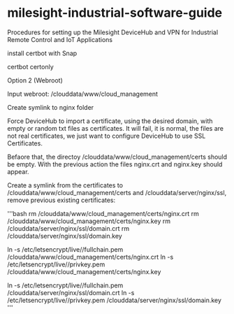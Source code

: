 # milesight-industrial-software-guide
Procedures for setting up the Milesight DeviceHub and VPN for Industrial Remote Control and IoT Applications



install certbot with Snap

certbot certonly

Option 2 (Webroot)

Input webroot: /clouddata/www/cloud_management

Create symlink to nginx folder

Force DeviceHub to import a certificate, using the desired domain, with empty or random txt files as certificates. It will fail, it is normal, the files are not real certificates, we just want to configure DeviceHub to use SSL Certificates.

Befaore that, the directoy /clouddata/www/cloud_management/certs should be empty. With the previous action the files nginx.crt and nginx.key should appear.

Create a symlink from the certificates to /clouddata/www/cloud_management/certs and /clouddata/server/nginx/ssl, remove previous existing certificates:

'''bash
rm /clouddata/www/cloud_management/certs/nginx.crt
rm /clouddata/www/cloud_management/certs/nginx.key
rm /clouddata/server/nginx/ssl/domain.crt
rm /clouddata/server/nginx/ssl/domain.key

ln -s /etc/letsencrypt/live/<domainname>/fullchain.pem /clouddata/www/cloud_management/certs/nginx.crt
ln -s /etc/letsencrypt/live/<domainname>/privkey.pem /clouddata/www/cloud_management/certs/nginx.key


ln -s /etc/letsencrypt/live/<domainname>/fullchain.pem /clouddata/server/nginx/ssl/domain.crt
ln -s /etc/letsencrypt/live/<domainname>/privkey.pem /clouddata/server/nginx/ssl/domain.key
'''

